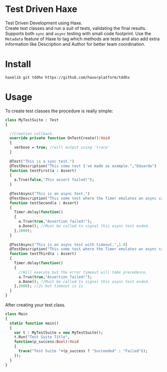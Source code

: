 # Test Driven Haxe

Test Driven Development using Haxe.  
Create test classes and run a suit of tests, validating the final results.  
Supports both `sync` and `async` testing with small code footprint.
Use the `Metadata` feature of Haxe to tag which methods are tests and also add extra information like Description and Author for better team coordination.  
  
# Install
`haxelib git tddhx https://github.com/haxorplatform/tddhx`  
  
# Usage
To create test classes the procedure is really simple:  
```haxe
class MyTestSuite : Test
{

  //Creation callback.
  override private function OnTestCreate():Void
  {
    verbose = true; //will output using 'trace'
  }
  
  @Test("This is a sync test.")
  @TestDescription("This some test I've made as example.","Eduardo")
  function testFirst(a : Assert)
  {
    a.True(false,"This assert failed!");
  }
  
  @TestAsync("This is an async test.")
  @TestDescription("This some test where the Timer emulates an async call.","Eduardo")
  function testSecond(a : Assert)
  {
    Timer.delay(function() 
    { 
      a.True(true,"Assertion failed!"); 
      a.Done(); //Must be called to signal this async test ended.
    },1000);
  }
  
  @TestAsync("This is an async test with timeout.",1.0)
  @TestDescription("This some test where the Timer emulates an async call.","Eduardo")
  function testThird(a : Assert)
  {
    Timer.delay(function() 
    { 
      //Will execute but the error timeout will take precedence.
      a.True(true,"Assertion failed!"); 
      a.Done(); //Must be called to signal this async test ended.
    },2000); //2s but timeout is 1s
  }
}
```  
After creating your test class.  
```haxe
class Main
{
  static function main()
  {
    var t : MyTestSuite = new MyTestSuite();
    t.Run("Test Suite Title",
    function(p_success:Bool):Void
    {
      trace("Test Suite "+(p_success ? "Succeeded" : "Failed"));
    });
  }
}
```









